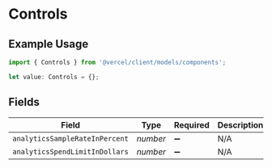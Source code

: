 # Controls

## Example Usage

```typescript
import { Controls } from '@vercel/client/models/components';

let value: Controls = {};
```

## Fields

| Field                          | Type     | Required           | Description |
| ------------------------------ | -------- | ------------------ | ----------- |
| `analyticsSampleRateInPercent` | _number_ | :heavy_minus_sign: | N/A         |
| `analyticsSpendLimitInDollars` | _number_ | :heavy_minus_sign: | N/A         |
